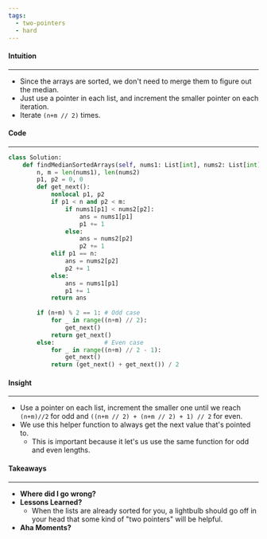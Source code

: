 ```yaml
---
tags:
  - two-pointers
  - hard
---
```


#### Intuition
---
- Since the arrays are sorted, we don't need to merge them to figure out the median.
- Just use a pointer in each list, and increment the smaller pointer on each iteration. 
- Iterate `(n+m // 2)` times.

#### Code
---

```python
class Solution:
    def findMedianSortedArrays(self, nums1: List[int], nums2: List[int]) -> float:
        n, m = len(nums1), len(nums2)
        p1, p2 = 0, 0
        def get_next():
            nonlocal p1, p2
            if p1 < n and p2 < m:
                if nums1[p1] < nums2[p2]:
                    ans = nums1[p1]
                    p1 += 1
                else:
                    ans = nums2[p2]
                    p2 += 1
            elif p1 == n:
                ans = nums2[p2]
                p2 += 1
            else:
                ans = nums1[p1]
                p1 += 1
            return ans
        
        if (n+m) % 2 == 1: # Odd case
            for _ in range((n+m) // 2):
                get_next()
            return get_next()
        else:              # Even case
            for _ in range((n+m) // 2 - 1):
                get_next()
            return (get_next() + get_next()) / 2

```

#### Insight
---
- Use a pointer on each list, increment the smaller one until we reach `(n+m)//2` for odd and `((n+m // 2) + (n+m // 2) + 1) // 2` for even.
- We use this helper function to always get the next value that's pointed to.
	- This is important because it let's us use the same function for odd and even lengths.

#### Takeaways
---
- **Where did I go wrong?**
- **Lessons Learned?**
	- When the lists are already sorted for you, a lightbulb should go off in your head that some kind of "two pointers" will be helpful.
- **Aha Moments?**